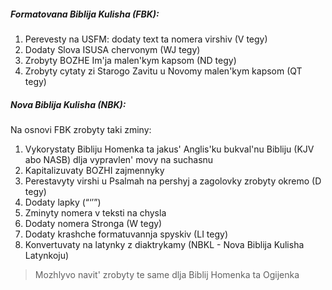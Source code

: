 ##### Formatovana Biblija Kulisha (FBK):

1. Perevesty na USFM: dodaty text ta nomera virshiv (V tegy)
2. Dodaty Slova ISUSA chervonym (WJ tegy)
3. Zrobyty BOZHE Im'ja malen'kym kapsom (ND tegy)
4. Zrobyty cytaty zi Starogo Zavitu u Novomy malen'kym kapsom (QT tegy)

##### Nova Biblija Kulisha (NBK):

Na osnovi FBK zrobyty taki zminy:

1. Vykorystaty Bibliju Homenka ta jakus' Anglis'ku bukval'nu Bibliju (KJV abo NASB) dlja vypravlen' movy na suchasnu
2. Kapitalizuvaty BOZHI zajmennyky
3. Perestavyty virshi u Psalmah na pershyj a zagolovky zrobyty okremo (D tegy)
4. Dodaty lapky (“‘’”)
5. Zminyty nomera v teksti na chysla
6. Dodaty nomera Stronga (W tegy)
7. Dodaty krashche formatuvannja spyskiv (LI tegy)
8. Konvertuvaty na latynky z diaktrykamy (NBKL - Nova Biblija Kulisha Latynkoju)

> Mozhlyvo navit' zrobyty te same dlja Biblij Homenka ta Ogijenka